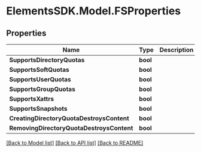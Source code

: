 # ElementsSDK.Model.FSProperties

## Properties

Name | Type | Description | Notes
------------ | ------------- | ------------- | -------------
**SupportsDirectoryQuotas** | **bool** |  | 
**SupportsSoftQuotas** | **bool** |  | 
**SupportsUserQuotas** | **bool** |  | 
**SupportsGroupQuotas** | **bool** |  | 
**SupportsXattrs** | **bool** |  | 
**SupportsSnapshots** | **bool** |  | 
**CreatingDirectoryQuotaDestroysContent** | **bool** |  | 
**RemovingDirectoryQuotaDestroysContent** | **bool** |  | 

[[Back to Model list]](../#documentation-for-models) [[Back to API list]](../#documentation-for-api-endpoints) [[Back to README]](../)

